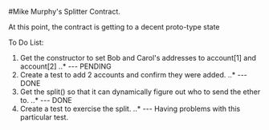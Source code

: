 #Mike Murphy's Splitter Contract.

At this point, the contract is getting to a decent proto-type state

To Do List:
1. Get the constructor to set Bob and Carol's addresses to account[1] and account[2] 
..* --- PENDING
2. Create a test to add 2 accounts and confirm they were added.
..* --- DONE
3. Get the split() so that it can dynamically figure out who to send the ether to.
..* --- DONE
4. Create a test to exercise the split. 
..* --- Having problems with this particular test.  



